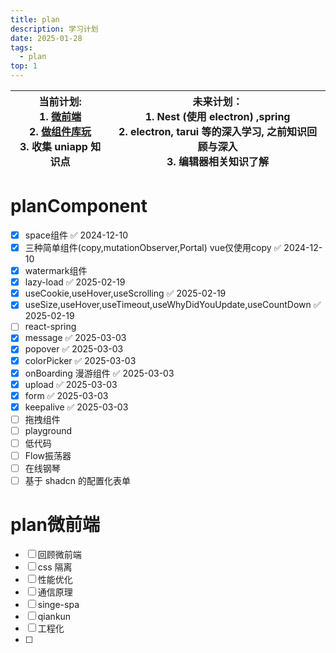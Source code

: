 ```yaml
---
title: plan
description: 学习计划
date: 2025-01-28
tags:
  - plan
top: 1
---
```



| 当前计划:<br>1. [微前端](#plan微前端)<br>2. [做组件库玩](#planReact)<br>3. 收集 uniapp 知识点 | 未来计划：<br>1. Nest (使用 electron) ,spring<br>2. electron, tarui 等的深入学习, 之前知识回顾与深入<br>3. 编辑器相关知识了解 |
| ------------------------------------------------------------------------- | ---------------------------------------------------------------------------------------------- |
# planComponent
- [x] space组件  ✅ 2024-12-10
- [x] 三种简单组件(copy,mutationObserver,Portal) vue仅使用copy  ✅ 2024-12-10
- [x] watermark组件
- [x] lazy-load ✅ 2025-02-19
- [x] useCookie,useHover,useScrolling ✅ 2025-02-19
- [x] useSize,useHover,useTimeout,useWhyDidYouUpdate,useCountDown ✅ 2025-02-19
- [ ] react-spring
- [x] message ✅ 2025-03-03
- [x] popover ✅ 2025-03-03
- [x] colorPicker ✅ 2025-03-03
- [x] onBoarding 漫游组件 ✅ 2025-03-03
- [x] upload ✅ 2025-03-03
- [x] form ✅ 2025-03-03
- [x] keepalive ✅ 2025-03-03
- [ ] 拖拽组件
- [ ] playground
- [ ] 低代码
- [ ] Flow振荡器
- [ ] 在线钢琴
- [ ] 基于 shadcn 的配置化表单

# plan微前端
- [ ] 回顾微前端
- [ ] css 隔离
- [ ] 性能优化
- [ ] 通信原理
- [ ] singe-spa
- [ ] qiankun
- [ ] 工程化
- [ ] 